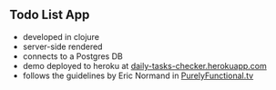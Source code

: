 ## Todo List App

- developed in clojure
- server-side rendered
- connects to a Postgres DB
- demo deployed to heroku at [daily-tasks-checker.herokuapp.com](http://daily-tasks-checker.herokuapp.com)
- follows the guidelines by Eric Normand in [PurelyFunctional.tv](https://purelyfunctional.tv/)
